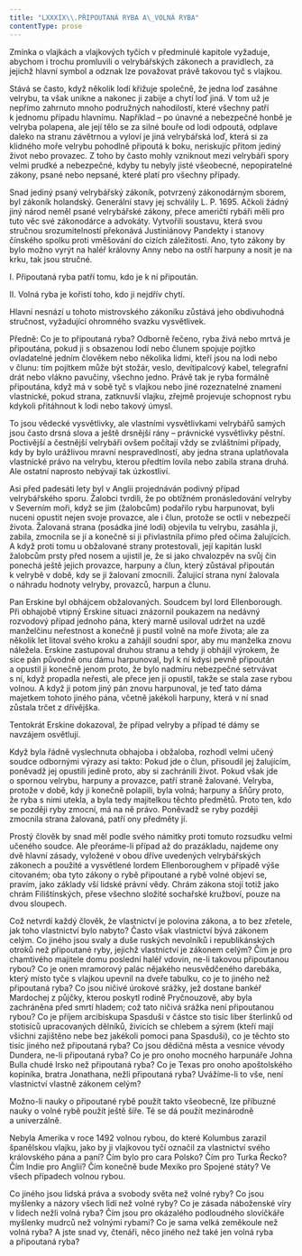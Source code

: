 ```yaml
---
title: "LXXXIX\\.PŘIPOUTANÁ RYBA A\_VOLNÁ RYBA"
contentType: prose
---
```


Zmínka o vlajkách a vlajkových tyčích v předminulé kapitole vyžaduje, abychom i trochu promluvili o velrybářských zákonech a pravidlech, za jejichž hlavní symbol a odznak lze považovat právě takovou tyč s vlajkou.

Stává se často, když několik lodí křižuje společně, že jedna loď zasáhne velrybu, ta však unikne a nakonec ji zabije a chytí loď jiná. V tom už je nepřímo zahrnuto mnoho podružných nahodilostí, které všechny patří k jednomu případu hlavnímu. Například – po únavné a nebezpečné honbě je velryba polapena, ale její tělo se za silné bouře od lodi odpoutá, odplave daleko na stranu závětrnou a vyloví je jiná velrybářská loď, která si za klidného moře velrybu pohodlně připoutá k boku, neriskujíc přitom jediný život nebo provazec. Z toho by často mohly vzniknout mezi velrybáři spory velmi prudké a nebezpečné, kdyby tu nebyly jisté všeobecné, nepopiratelné zákony, psané nebo nepsané, které platí pro všechny případy.

Snad jediný psaný velrybářský zákoník, potvrzený zákonodárným sborem, byl zákoník holandský. Generální stavy jej schválily L. P. 1695. Ačkoli žádný jiný národ neměl psané velrybářské zákony, přece američtí rybáři měli pro tuto věc své zákonodárce a advokáty. Vytvořili soustavu, která svou stručnou srozumitelností překonává Justiniánovy Pandekty i stanovy čínského spolku proti vměšování do cizích záležitostí. Ano, tyto zákony by bylo možno vyrýt na haléř královny Anny nebo na ostří harpuny a nosit je na krku, tak jsou stručné.

I. Připoutaná ryba patří tomu, kdo je k ní připoután.

II. Volná ryba je kořistí toho, kdo ji nejdřív chytí.

Hlavní nesnází u tohoto mistrovského zákoníku zůstává jeho obdivuhodná stručnost, vyžadující ohromného svazku vysvětlivek.

Předně: Co je to připoutaná ryba? Odborně řečeno, ryba živá nebo mrtvá je připoutána, pokud ji s obsazenou lodí nebo člunem spojuje pojítko ovladatelné jedním člověkem nebo několika lidmi, kteří jsou na lodi nebo v člunu: tím pojítkem může být stožár, veslo, devítipalcový kabel, telegrafní drát nebo vlákno pavučiny, všechno jedno. Právě tak je ryba formálně připoutána, když má v sobě tyč s vlajkou nebo jiné rozeznatelné znamení vlastnické, pokud strana, zatknuvší vlajku, zřejmě projevuje schopnost rybu kdykoli přitáhnout k lodi nebo takový úmysl.

To jsou vědecké vysvětlivky, ale vlastními vysvětlivkami velrybářů samých jsou často drsná slova a ještě drsnější rány – právnické vysvětlivky pěstní. Poctivější a čestnější velrybáři ovšem počítají vždy se zvláštními případy, kdy by bylo urážlivou mravní nespravedlností, aby jedna strana uplatňovala vlastnické právo na velrybu, kterou předtím lovila nebo zabila strana druhá. Ale ostatní naprosto nebývají tak úzkostliví.

Asi před padesáti lety byl v Anglii projednáván podivný případ velrybářského sporu. Žalobci tvrdili, že po obtížném pronásledování velryby v Severním moři, když se jim (žalobcům) podařilo rybu harpunovat, byli nuceni opustit nejen svoje provazce, ale i člun, protože se octli v nebezpečí života. Žalovaná strana (posádka jiné lodi) objevila tu velrybu, zasáhla ji, zabila, zmocnila se jí a konečně si ji přivlastnila přímo před očima žalujících. A když proti tomu u obžalované strany protestovali, její kapitán luskl žalobcům prsty před nosem a ujistil je, že si jako chvalozpěv na svůj čin ponechá ještě jejich provazce, harpuny a člun, který zůstával připoután k velrybě v době, kdy se jí žalovaní zmocnili. Žalující strana nyní žalovala o náhradu hodnoty velryby, provazců, harpun a člunu.

Pan Erskine byl obhájcem obžalovaných. Soudcem byl lord Ellenborough. Při obhajobě vtipný Erskine situaci znázornil poukazem na nedávný rozvodový případ jednoho pána, který marně usiloval udržet na uzdě manželčinu neřestnost a konečně ji pustil volně na moře života; ale za několik let litoval svého kroku a zahájil soudní spor, aby mu manželka znovu náležela. Erskine zastupoval druhou stranu a tehdy ji obhájil výrokem, že sice pán původně onu dámu harpunoval, byl k ní kdysi pevně připoután a opustil ji konečně jenom proto, že bylo nadmíru nebezpečné setrvávat s ní, když propadla neřesti, ale přece jen ji opustil, takže se stala zase rybou volnou. A když ji potom jiný pán znovu harpunoval, je teď tato dáma majetkem tohoto jiného pána, včetně jakékoli harpuny, která v ní snad zůstala trčet z dřívějška.

Tentokrát Erskine dokazoval, že případ velryby a případ té dámy se navzájem osvětlují.

Když byla řádně vyslechnuta obhajoba i obžaloba, rozhodl velmi učený soudce odbornými výrazy asi takto: Pokud jde o člun, přisoudil jej žalujícím, poněvadž jej opustili jedině proto, aby si zachránili život. Pokud však jde o spornou velrybu, harpuny a provazce, patří straně žalované. Velryba, protože v době, kdy ji konečně polapili, byla volná; harpuny a šňůry proto, že ryba s nimi utekla, a byla tedy majitelkou těchto předmětů. Proto ten, kdo se později ryby zmocní, má na ně právo. Poněvadž se ryby později zmocnila strana žalovaná, patří ony předměty jí.

Prostý člověk by snad měl podle svého námitky proti tomuto rozsudku velmi učeného soudce. Ale přeoráme-li případ až do prazákladu, najdeme ony dvě hlavní zásady, vyložené v obou dříve uvedených velrybářských zákonech a použité a vysvětlené lordem Ellenboroughem v případě výše citovaném; oba tyto zákony o rybě připoutané a rybě volné objeví se, pravím, jako základy vší lidské právní vědy. Chrám zákona stojí totiž jako chrám Filištínských, přese všechno složité sochařské kružboví, pouze na dvou sloupech.

Což netvrdí každý člověk, že vlastnictví je polovina zákona, a to bez zřetele, jak toho vlastnictví bylo nabyto? Často však vlastnictví bývá zákonem celým. Co jiného jsou svaly a duše ruských nevolníků i republikánských otroků než připoutané ryby, jejichž vlastnictví je zákonem celým? Čím je pro chamtivého majitele domu poslední haléř vdovin, ne-li takovou připoutanou rybou? Co je onen mramorový palác nějakého neusvědčeného darebáka, který místo tyče s vlajkou upevnil na dveře tabulku, co je to jiného než připoutaná ryba? Co jsou ničivé úrokové srážky, jež dostane bankéř Mardochej z půjčky, kterou poskytl rodině Pryčnouzově, aby byla zachráněna před smrtí hladem; což tato ničivá srážka není připoutanou rybou? Co je příjem arcibiskupa Spasduši v částce sto tisíc liber šterlinků od stotisíců upracovaných dělníků, živících se chlebem a sýrem (kteří mají všichni zajištěno nebe bez jakékoli pomoci pana Spasduši), co je těchto sto tisíc jiného než připoutaná ryba? Co jsou dědičná města a vesnice vévody Dundera, ne-li připoutaná ryba? Co je pro onoho mocného harpunáře Johna Bulla chudé Irsko než připoutaná ryba? Co je Texas pro onoho apoštolského kopiníka, bratra Jonathana, nežli připoutaná ryba? Uvážíme-li to vše, není vlastnictví vlastně zákonem celým?

Možno-li nauky o připoutané rybě použít takto všeobecně, lze příbuzné nauky o volné rybě použít ještě šíře. Té se dá použít mezinárodně a univerzálně.

Nebyla Amerika v roce 1492 volnou rybou, do které Kolumbus zarazil španělskou vlajku, jako by ji vlajkovou tyčí označil za vlastnictví svého královského pána a paní? Čím bylo pro cara Polsko? Čím pro Turka Řecko? Čím Indie pro Anglii? Čím konečně bude Mexiko pro Spojené státy? Ve všech případech volnou rybou.

Co jiného jsou lidská práva a svobody světa než volné ryby? Co jsou myšlenky a názory všech lidí než volné ryby? Co je zásada náboženské víry v lidech nežli volná ryba? Čím jsou pro okázalého podloudného slovíčkáře myšlenky mudrců než volnými rybami? Co je sama velká zeměkoule než volná ryba? A jste snad vy, čtenáři, něco jiného než také jen volná ryba a připoutaná ryba?

